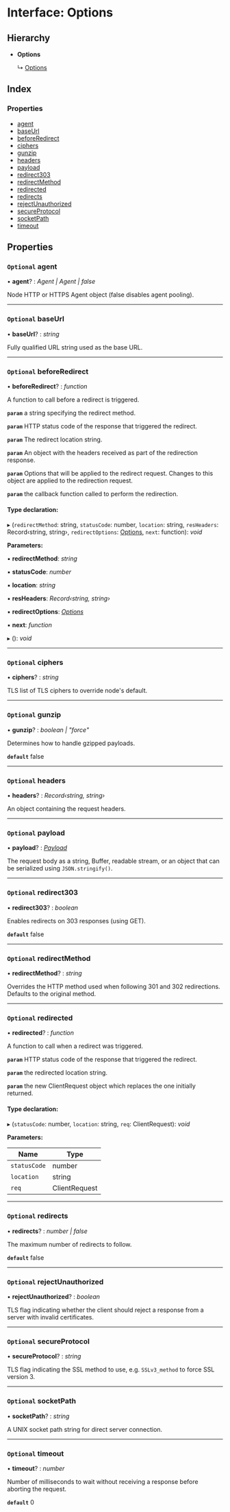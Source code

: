 
# Interface: Options

## Hierarchy

* **Options**

  ↳ [Options](_wreck_16_0_1_index_d_.client.options.md)

## Index

### Properties

* [agent](_wreck_16_0_1_index_d_.client.request.options.md#optional-agent)
* [baseUrl](_wreck_16_0_1_index_d_.client.request.options.md#optional-baseurl)
* [beforeRedirect](_wreck_16_0_1_index_d_.client.request.options.md#optional-beforeredirect)
* [ciphers](_wreck_16_0_1_index_d_.client.request.options.md#optional-ciphers)
* [gunzip](_wreck_16_0_1_index_d_.client.request.options.md#optional-gunzip)
* [headers](_wreck_16_0_1_index_d_.client.request.options.md#optional-headers)
* [payload](_wreck_16_0_1_index_d_.client.request.options.md#optional-payload)
* [redirect303](_wreck_16_0_1_index_d_.client.request.options.md#optional-redirect303)
* [redirectMethod](_wreck_16_0_1_index_d_.client.request.options.md#optional-redirectmethod)
* [redirected](_wreck_16_0_1_index_d_.client.request.options.md#optional-redirected)
* [redirects](_wreck_16_0_1_index_d_.client.request.options.md#optional-redirects)
* [rejectUnauthorized](_wreck_16_0_1_index_d_.client.request.options.md#optional-rejectunauthorized)
* [secureProtocol](_wreck_16_0_1_index_d_.client.request.options.md#optional-secureprotocol)
* [socketPath](_wreck_16_0_1_index_d_.client.request.options.md#optional-socketpath)
* [timeout](_wreck_16_0_1_index_d_.client.request.options.md#optional-timeout)

## Properties

### `Optional` agent

• **agent**? : *Agent | Agent | false*

Node HTTP or HTTPS Agent object (false disables agent pooling).

___

### `Optional` baseUrl

• **baseUrl**? : *string*

Fully qualified URL string used as the base URL.

___

### `Optional` beforeRedirect

• **beforeRedirect**? : *function*

A function to call before a redirect is triggered.

**`param`** a string specifying the redirect method.

**`param`** HTTP status code of the response that triggered the redirect.

**`param`** The redirect location string.

**`param`** An object with the headers received as part of the redirection response.

**`param`** Options that will be applied to the redirect request. Changes to this object are applied to the redirection request.

**`param`** the callback function called to perform the redirection.

#### Type declaration:

▸ (`redirectMethod`: string, `statusCode`: number, `location`: string, `resHeaders`: Record‹string, string›, `redirectOptions`: [Options](_wreck_16_0_1_index_d_.client.request.options.md), `next`: function): *void*

**Parameters:**

▪ **redirectMethod**: *string*

▪ **statusCode**: *number*

▪ **location**: *string*

▪ **resHeaders**: *Record‹string, string›*

▪ **redirectOptions**: *[Options](_wreck_16_0_1_index_d_.client.request.options.md)*

▪ **next**: *function*

▸ (): *void*

___

### `Optional` ciphers

• **ciphers**? : *string*

TLS list of TLS ciphers to override node's default.

___

### `Optional` gunzip

• **gunzip**? : *boolean | "force"*

Determines how to handle gzipped payloads.

**`default`** false

___

### `Optional` headers

• **headers**? : *Record‹string, string›*

An object containing the request headers.

___

### `Optional` payload

• **payload**? : *[Payload](../modules/_wreck_16_0_1_index_d_.client.request.md#payload)*

The request body as a string, Buffer, readable stream, or an object that can be serialized using `JSON.stringify()`.

___

### `Optional` redirect303

• **redirect303**? : *boolean*

Enables redirects on 303 responses (using GET).

**`default`** false

___

### `Optional` redirectMethod

• **redirectMethod**? : *string*

Overrides the HTTP method used when following 301 and 302 redirections. Defaults to the original method.

___

### `Optional` redirected

• **redirected**? : *function*

A function to call when a redirect was triggered.

**`param`** HTTP status code of the response that triggered the redirect.

**`param`** the redirected location string.

**`param`** the new ClientRequest object which replaces the one initially returned.

#### Type declaration:

▸ (`statusCode`: number, `location`: string, `req`: ClientRequest): *void*

**Parameters:**

Name | Type |
------ | ------ |
`statusCode` | number |
`location` | string |
`req` | ClientRequest |

___

### `Optional` redirects

• **redirects**? : *number | false*

The maximum number of redirects to follow.

**`default`** false

___

### `Optional` rejectUnauthorized

• **rejectUnauthorized**? : *boolean*

TLS flag indicating whether the client should reject a response from a server with invalid certificates.

___

### `Optional` secureProtocol

• **secureProtocol**? : *string*

TLS flag indicating the SSL method to use, e.g. `SSLv3_method` to force SSL version 3.

___

### `Optional` socketPath

• **socketPath**? : *string*

A UNIX socket path string for direct server connection.

___

### `Optional` timeout

• **timeout**? : *number*

Number of milliseconds to wait without receiving a response before aborting the request.

**`default`** 0
